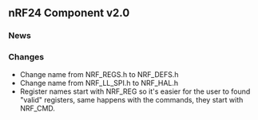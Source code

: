 ## nRF24 Component v2.0

### News


### Changes

- Change name from NRF_REGS.h to NRF_DEFS.h
- Change name from NRF_LL_SPI.h to NRF_HAL.h
- Register names start with NRF_REG so it's easier for the user to found "valid" registers, same happens with the commands, they start with NRF_CMD.
